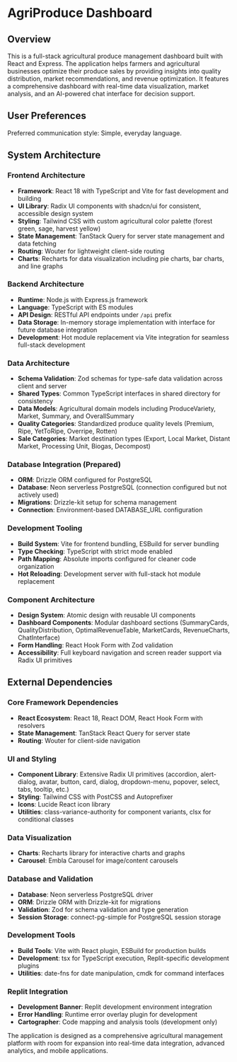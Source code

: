 # AgriProduce Dashboard

## Overview

This is a full-stack agricultural produce management dashboard built with React and Express. The application helps farmers and agricultural businesses optimize their produce sales by providing insights into quality distribution, market recommendations, and revenue optimization. It features a comprehensive dashboard with real-time data visualization, market analysis, and an AI-powered chat interface for decision support.

## User Preferences

Preferred communication style: Simple, everyday language.

## System Architecture

### Frontend Architecture
- **Framework**: React 18 with TypeScript and Vite for fast development and building
- **UI Library**: Radix UI components with shadcn/ui for consistent, accessible design system
- **Styling**: Tailwind CSS with custom agricultural color palette (forest green, sage, harvest yellow)
- **State Management**: TanStack Query for server state management and data fetching
- **Routing**: Wouter for lightweight client-side routing
- **Charts**: Recharts for data visualization including pie charts, bar charts, and line graphs

### Backend Architecture
- **Runtime**: Node.js with Express.js framework
- **Language**: TypeScript with ES modules
- **API Design**: RESTful API endpoints under `/api` prefix
- **Data Storage**: In-memory storage implementation with interface for future database integration
- **Development**: Hot module replacement via Vite integration for seamless full-stack development

### Data Architecture
- **Schema Validation**: Zod schemas for type-safe data validation across client and server
- **Shared Types**: Common TypeScript interfaces in shared directory for consistency
- **Data Models**: Agricultural domain models including ProduceVariety, Market, Summary, and OverallSummary
- **Quality Categories**: Standardized produce quality levels (Premium, Ripe, YetToRipe, Overripe, Rotten)
- **Sale Categories**: Market destination types (Export, Local Market, Distant Market, Processing Unit, Biogas, Decompost)

### Database Integration (Prepared)
- **ORM**: Drizzle ORM configured for PostgreSQL
- **Database**: Neon serverless PostgreSQL (connection configured but not actively used)
- **Migrations**: Drizzle-kit setup for schema management
- **Connection**: Environment-based DATABASE_URL configuration

### Development Tooling
- **Build System**: Vite for frontend bundling, ESBuild for server bundling
- **Type Checking**: TypeScript with strict mode enabled
- **Path Mapping**: Absolute imports configured for cleaner code organization
- **Hot Reloading**: Development server with full-stack hot module replacement

### Component Architecture
- **Design System**: Atomic design with reusable UI components
- **Dashboard Components**: Modular dashboard sections (SummaryCards, QualityDistribution, OptimalRevenueTable, MarketCards, RevenueCharts, ChatInterface)
- **Form Handling**: React Hook Form with Zod validation
- **Accessibility**: Full keyboard navigation and screen reader support via Radix UI primitives

## External Dependencies

### Core Framework Dependencies
- **React Ecosystem**: React 18, React DOM, React Hook Form with resolvers
- **State Management**: TanStack React Query for server state
- **Routing**: Wouter for client-side navigation

### UI and Styling
- **Component Library**: Extensive Radix UI primitives (accordion, alert-dialog, avatar, button, card, dialog, dropdown-menu, popover, select, tabs, tooltip, etc.)
- **Styling**: Tailwind CSS with PostCSS and Autoprefixer
- **Icons**: Lucide React icon library
- **Utilities**: class-variance-authority for component variants, clsx for conditional classes

### Data Visualization
- **Charts**: Recharts library for interactive charts and graphs
- **Carousel**: Embla Carousel for image/content carousels

### Database and Validation
- **Database**: Neon serverless PostgreSQL driver
- **ORM**: Drizzle ORM with Drizzle-kit for migrations
- **Validation**: Zod for schema validation and type generation
- **Session Storage**: connect-pg-simple for PostgreSQL session storage

### Development Tools
- **Build Tools**: Vite with React plugin, ESBuild for production builds
- **Development**: tsx for TypeScript execution, Replit-specific development plugins
- **Utilities**: date-fns for date manipulation, cmdk for command interfaces

### Replit Integration
- **Development Banner**: Replit development environment integration
- **Error Handling**: Runtime error overlay plugin for development
- **Cartographer**: Code mapping and analysis tools (development only)

The application is designed as a comprehensive agricultural management platform with room for expansion into real-time data integration, advanced analytics, and mobile applications.